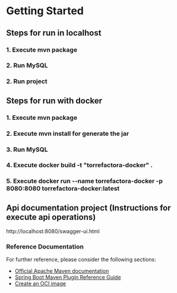 # Getting Started
## Steps for run in localhost
### 1. Execute mvn package
### 2. Run MySQL
### 2. Run project


## Steps for run with docker
### 1. Execute mvn package
### 2. Execute mvn install for generate the jar
### 3. Run MySQL
### 4. Execute docker build -t "torrefactora-docker" .
### 5. Execute docker run --name torrefactora-docker -p 8080:8080 torrefactora-docker:latest

## Api documentation project (Instructions for execute api operations)
http://localhost:8080/swagger-ui.html

### Reference Documentation
For further reference, please consider the following sections:

* [Official Apache Maven documentation](https://maven.apache.org/guides/index.html)
* [Spring Boot Maven Plugin Reference Guide](https://docs.spring.io/spring-boot/docs/3.2.5/maven-plugin/reference/html/)
* [Create an OCI image](https://docs.spring.io/spring-boot/docs/3.2.5/maven-plugin/reference/html/#build-image)

